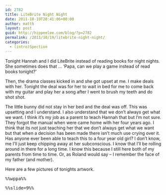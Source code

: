 ```yaml
---
id: 2782
title: LiteBrite Night Night
date: 2011-10-19T20:41:06+00:00
author: matth
layout: post
guid: http://hippeelee.com/blog/?p=2782
permalink: /2011/10/19/litebrite-night-night/
categories:
  - (intro)Spection
---
```

Tonight Hannah and I did LiteBrite instead of reading books for night nights. She sometimes does that &#8230; &#8216;Papa, can we play a game instead of read books tonight?&#8217;

Then, the drama classes kicked in and she got upset at me. I make deals with her. Tonight the deal was for her to wait in bed for me to come back with my guitar and play her a song after I went to brush my teeth and do shot shot. 

The little bunny did not stay in her bed and the deal was off. This was upsetting and I understand. I also understand that we don&#8217;t always get what we want. I think it&#8217;s my job as a parent to teach Hannah that but I&#8217;m not sure. They forgot the manual when were came home with her four years ago. I think that its not just teaching her that we don&#8217;t always get what we want but that when a decision has been made there isn&#8217;t much use crying over it. Has anyone ever been able to teach this to a four year old girl? I don&#8217;t know, me I&#8217;ll just keep chipping away at her subconscious. I know that I&#8217;ll be<!--more--> rolling around in there for a long time. I know this because I still here both of my parents from time to time. Or, as Roland would say &#8211; I remember the face of my father (and mother). 

Here are a few pictures of tonights artwork.

<tt>%%wppa%%</tt>
  
<tt>%%slide=9%%</tt>